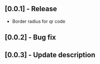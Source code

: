 ## [0.0.1] - Release

* Border radius for qr code

## [0.0.2] - Bug fix 

## [0.0.3] - Update description
